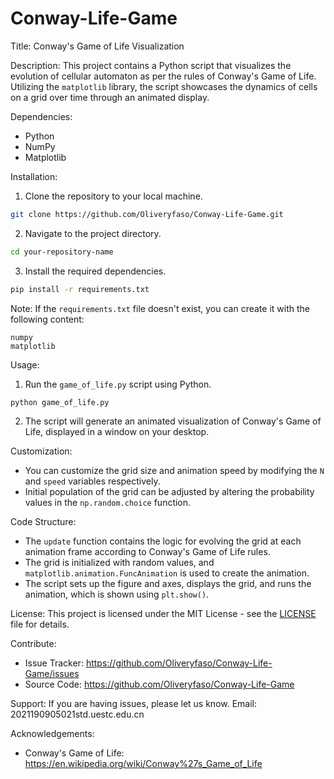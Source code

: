 # Conway-Life-Game
Title: Conway's Game of Life Visualization

Description:
This project contains a Python script that visualizes the evolution of cellular automaton as per the rules of Conway's Game of Life. Utilizing the `matplotlib` library, the script showcases the dynamics of cells on a grid over time through an animated display.

Dependencies:
- Python
- NumPy
- Matplotlib

Installation:
1. Clone the repository to your local machine.
```bash
git clone https://github.com/Oliveryfaso/Conway-Life-Game.git
```
2. Navigate to the project directory.
```bash
cd your-repository-name
```
3. Install the required dependencies.
```bash
pip install -r requirements.txt
```
Note: If the `requirements.txt` file doesn't exist, you can create it with the following content:
```plaintext
numpy
matplotlib
```

Usage:
1. Run the `game_of_life.py` script using Python.
```bash
python game_of_life.py
```
2. The script will generate an animated visualization of Conway's Game of Life, displayed in a window on your desktop.

Customization:
- You can customize the grid size and animation speed by modifying the `N` and `speed` variables respectively.
- Initial population of the grid can be adjusted by altering the probability values in the `np.random.choice` function.

Code Structure:
- The `update` function contains the logic for evolving the grid at each animation frame according to Conway's Game of Life rules.
- The grid is initialized with random values, and `matplotlib.animation.FuncAnimation` is used to create the animation.
- The script sets up the figure and axes, displays the grid, and runs the animation, which is shown using `plt.show()`.

License:
This project is licensed under the MIT License - see the [LICENSE](LICENSE) file for details.

Contribute:
- Issue Tracker: https://github.com/Oliveryfaso/Conway-Life-Game/issues
- Source Code: https://github.com/Oliveryfaso/Conway-Life-Game

Support:
If you are having issues, please let us know.
Email: 2021190905021std.uestc.edu.cn

Acknowledgements:
- Conway's Game of Life: https://en.wikipedia.org/wiki/Conway%27s_Game_of_Life
